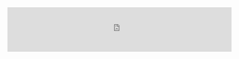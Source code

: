 <div style="margin:auto;overflow:hidden" class="framed-content framed-python-guide">
<iframe src="https://openml.github.io/openml-python/dev/usage.html"
        class="framed-github framed-python" height="100vh" width="100%" frameborder="0" id="python_api_frame"
        allowfullscreen sandbox="allow-scripts allow-same-origin">
  <p> <a href="https://openml.github.io/openml-python/dev/usage.html">
    Fallback link for browsers that don't support iframes
  </a> </p>
</iframe>
</div>
